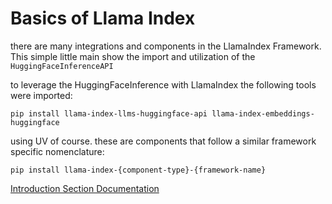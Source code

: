 # Basics of Llama Index

there are many integrations and components in the LlamaIndex Framework. This simple little main show the import and utilization of the `HuggingFaceInferenceAPI`

to leverage the HuggingFaceInference with LlamaIndex the following tools were imported:

`pip install llama-index-llms-huggingface-api llama-index-embeddings-huggingface`

using UV of course. these are components that follow a similar framework specific nomenclature:

`pip install llama-index-{component-type}-{framework-name}`

[Introduction Section Documentation](https://huggingface.co/learn/agents-course/unit2/llama-index/llama-hub)
